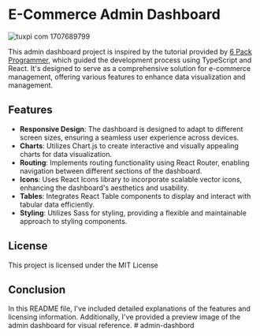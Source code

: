 # E-Commerce Admin Dashboard


![tuxpi com 1707689799](https://github.com/singhayush1260/e_commerce-dashboard/assets/94789217/c16b45d9-73fa-435e-a4eb-d312ca9b58c1)


This admin dashboard project is inspired by the tutorial provided by [6 Pack Programmer](https://www.youtube.com/watch?v=cEQt3vUxwJ4&t=372s), which guided the development process using TypeScript and React. It's designed to serve as a comprehensive solution for e-commerce management, offering various features to enhance data visualization and management.

## Features

- **Responsive Design**: The dashboard is designed to adapt to different screen sizes, ensuring a seamless user experience across devices.
- **Charts**: Utilizes Chart.js to create interactive and visually appealing charts for data visualization.
- **Routing**: Implements routing functionality using React Router, enabling navigation between different sections of the dashboard.
- **Icons**: Uses React Icons library to incorporate scalable vector icons, enhancing the dashboard's aesthetics and usability.
- **Tables**: Integrates React Table components to display and interact with tabular data efficiently.
- **Styling**: Utilizes Sass for styling, providing a flexible and maintainable approach to styling components.

## License
This project is licensed under the MIT License
## Conclusion
In this README file, I've included detailed explanations of the features and licensing information. Additionally, I've provided a preview image of the admin dashboard for visual reference. 
#   a d m i n - d a s h b o r d  
 